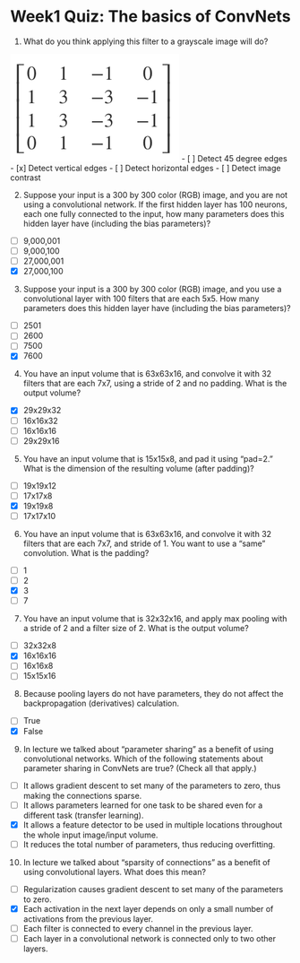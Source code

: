 # Week1 Quiz: The basics of ConvNets

1. What do you think applying this filter to a grayscale image will do?
  <img src='./images/q1.png'>
      - [ ] Detect 45 degree edges
      - [x] Detect vertical edges
      - [ ] Detect horizontal edges
      - [ ] Detect image contrast

2. Suppose your input is a 300 by 300 color (RGB) image, and you are not using a convolutional network. If the first hidden layer has 100 neurons, each one fully connected to the input, how many parameters does this hidden layer have (including the bias parameters)?
- [ ] 9,000,001
- [ ] 9,000,100
- [ ] 27,000,001
- [x] 27,000,100

3. Suppose your input is a 300 by 300 color (RGB) image, and you use a convolutional layer with 100 filters that are each 5x5. How many parameters does this hidden layer have (including the bias parameters)?
- [ ] 2501
- [ ] 2600
- [ ] 7500
- [x] 7600

4. You have an input volume that is 63x63x16, and convolve it with 32 filters that are each 7x7, using a stride of 2 and no padding. What is the output volume?
- [x] 29x29x32
- [ ] 16x16x32
- [ ] 16x16x16
- [ ] 29x29x16

5. You have an input volume that is 15x15x8, and pad it using “pad=2.” What is the dimension of the resulting volume (after padding)?
- [ ] 19x19x12
- [ ] 17x17x8
- [x] 19x19x8
- [ ] 17x17x10

6. You have an input volume that is 63x63x16, and convolve it with 32 filters that are each 7x7, and stride of 1. You want to use a “same” convolution. What is the padding?
- [ ] 1
- [ ] 2
- [x] 3
- [ ] 7

7. You have an input volume that is 32x32x16, and apply max pooling with a stride of 2 and a filter size of 2. What is the output volume?
- [ ] 32x32x8
- [x] 16x16x16
- [ ] 16x16x8
- [ ] 15x15x16

8. Because pooling layers do not have parameters, they do not affect the backpropagation (derivatives) calculation.
- [ ] True
- [x] False

9. In lecture we talked about “parameter sharing” as a benefit of using convolutional networks. Which of the following statements about parameter sharing in ConvNets are true? (Check all that apply.)
- [ ] It allows gradient descent to set many of the parameters to zero, thus making the connections sparse.
- [ ] It allows parameters learned for one task to be shared even for a different task (transfer learning).
- [x] It allows a feature detector to be used in multiple locations throughout the whole input image/input volume.
- [ ] It reduces the total number of parameters, thus reducing overfitting.

10. In lecture we talked about “sparsity of connections” as a benefit of using convolutional layers. What does this mean?
- [ ] Regularization causes gradient descent to set many of the parameters to zero.
- [x] Each activation in the next layer depends on only a small number of activations from the previous layer.
- [ ] Each filter is connected to every channel in the previous layer.
- [ ] Each layer in a convolutional network is connected only to two other layers.
